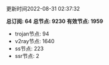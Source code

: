 更新时间2022-08-31 02:37:32

**总订阅: 64**
**总节点: 9230**
**有效节点: 1959**
- trojan节点: 94
- v2ray节点: 1640
- ss节点: 223
- ssr节点: 2

